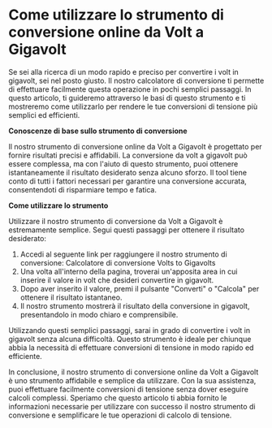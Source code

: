 Come utilizzare lo strumento di conversione online da Volt a Gigavolt
=====================================================================

Se sei alla ricerca di un modo rapido e preciso per convertire i volt in gigavolt, sei nel posto giusto. Il nostro calcolatore di conversione ti permette di effettuare facilmente questa operazione in pochi semplici passaggi. In questo articolo, ti guideremo attraverso le basi di questo strumento e ti mostreremo come utilizzarlo per rendere le tue conversioni di tensione più semplici ed efficienti.

**Conoscenze di base sullo strumento di conversione**

Il nostro strumento di conversione online da Volt a Gigavolt è progettato per fornire risultati precisi e affidabili. La conversione da volt a gigavolt può essere complessa, ma con l'aiuto di questo strumento, puoi ottenere istantaneamente il risultato desiderato senza alcuno sforzo. Il tool tiene conto di tutti i fattori necessari per garantire una conversione accurata, consentendoti di risparmiare tempo e fatica.

**Come utilizzare lo strumento**

Utilizzare il nostro strumento di conversione da Volt a Gigavolt è estremamente semplice. Segui questi passaggi per ottenere il risultato desiderato:

1. Accedi al seguente link per raggiungere il nostro strumento di conversione: Calcolatore di conversione Volts to Gigavolts
2. Una volta all'interno della pagina, troverai un'apposita area in cui inserire il valore in volt che desideri convertire in gigavolt.
3. Dopo aver inserito il valore, premi il pulsante "Converti" o "Calcola" per ottenere il risultato istantaneo.
4. Il nostro strumento mostrerà il risultato della conversione in gigavolt, presentandolo in modo chiaro e comprensibile.

Utilizzando questi semplici passaggi, sarai in grado di convertire i volt in gigavolt senza alcuna difficoltà. Questo strumento è ideale per chiunque abbia la necessità di effettuare conversioni di tensione in modo rapido ed efficiente.

In conclusione, il nostro strumento di conversione online da Volt a Gigavolt è uno strumento affidabile e semplice da utilizzare. Con la sua assistenza, puoi effettuare facilmente conversioni di tensione senza dover eseguire calcoli complessi. Speriamo che questo articolo ti abbia fornito le informazioni necessarie per utilizzare con successo il nostro strumento di conversione e semplificare le tue operazioni di calcolo di tensione.